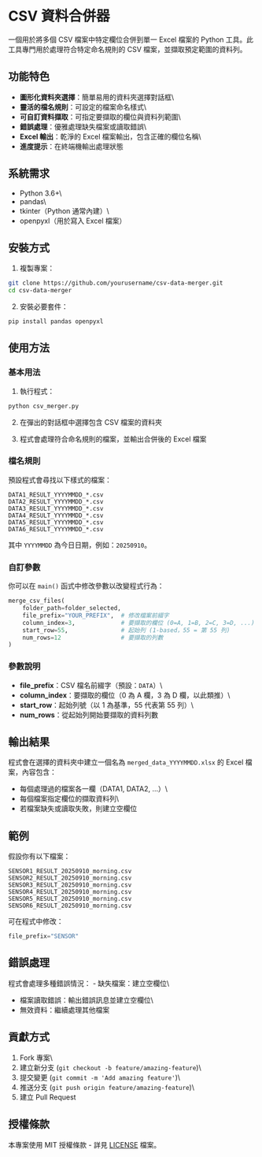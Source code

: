# CSV 資料合併器

一個用於將多個 CSV 檔案中特定欄位合併到單一 Excel 檔案的 Python
工具。此工具專門用於處理符合特定命名規則的 CSV
檔案，並擷取預定範圍的資料列。

## 功能特色

-   **圖形化資料夾選擇**：簡單易用的資料夾選擇對話框\
-   **靈活的檔名規則**：可設定的檔案命名樣式\
-   **可自訂資料擷取**：可指定要擷取的欄位與資料列範圍\
-   **錯誤處理**：優雅處理缺失檔案或讀取錯誤\
-   **Excel 輸出**：乾淨的 Excel 檔案輸出，包含正確的欄位名稱\
-   **進度提示**：在終端機輸出處理狀態

## 系統需求

-   Python 3.6+\
-   pandas\
-   tkinter（Python 通常內建）\
-   openpyxl（用於寫入 Excel 檔案）

## 安裝方式

1.  複製專案：

``` bash
git clone https://github.com/yourusername/csv-data-merger.git
cd csv-data-merger
```

2.  安裝必要套件：

``` bash
pip install pandas openpyxl
```

## 使用方法

### 基本用法

1.  執行程式：

``` bash
python csv_merger.py
```

2.  在彈出的對話框中選擇包含 CSV 檔案的資料夾

3.  程式會處理符合命名規則的檔案，並輸出合併後的 Excel 檔案

### 檔名規則

預設程式會尋找以下樣式的檔案：

    DATA1_RESULT_YYYYMMDD_*.csv
    DATA2_RESULT_YYYYMMDD_*.csv
    DATA3_RESULT_YYYYMMDD_*.csv
    DATA4_RESULT_YYYYMMDD_*.csv
    DATA5_RESULT_YYYYMMDD_*.csv
    DATA6_RESULT_YYYYMMDD_*.csv

其中 `YYYYMMDD` 為今日日期，例如：`20250910`。

### 自訂參數

你可以在 `main()` 函式中修改參數以改變程式行為：

``` python
merge_csv_files(
    folder_path=folder_selected,
    file_prefix="YOUR_PREFIX",  # 修改檔案前綴字
    column_index=3,             # 要擷取的欄位 (0=A, 1=B, 2=C, 3=D, ...)
    start_row=55,               # 起始列 (1-based，55 = 第 55 列)
    num_rows=12                 # 要擷取的列數
)
```

### 參數說明

-   **file_prefix**：CSV 檔名前綴字（預設：`DATA`）\
-   **column_index**：要擷取的欄位（0 為 A 欄，3 為 D 欄，以此類推）\
-   **start_row**：起始列號（以 1 為基準，55 代表第 55 列）\
-   **num_rows**：從起始列開始要擷取的資料列數

## 輸出結果

程式會在選擇的資料夾中建立一個名為 `merged_data_YYYYMMDD.xlsx` 的 Excel
檔案，內容包含：

-   每個處理過的檔案各一欄（DATA1, DATA2, ...）\
-   每個檔案指定欄位的擷取資料列\
-   若檔案缺失或讀取失敗，則建立空欄位

## 範例

假設你有以下檔案：

    SENSOR1_RESULT_20250910_morning.csv
    SENSOR2_RESULT_20250910_morning.csv
    SENSOR3_RESULT_20250910_morning.csv
    SENSOR4_RESULT_20250910_morning.csv
    SENSOR5_RESULT_20250910_morning.csv
    SENSOR6_RESULT_20250910_morning.csv

可在程式中修改：

``` python
file_prefix="SENSOR"
```

## 錯誤處理

程式會處理多種錯誤情況： - 缺失檔案：建立空欄位\
- 檔案讀取錯誤：輸出錯誤訊息並建立空欄位\
- 無效資料：繼續處理其他檔案

## 貢獻方式

1.  Fork 專案\
2.  建立新分支 (`git checkout -b feature/amazing-feature`)\
3.  提交變更 (`git commit -m 'Add amazing feature'`)\
4.  推送分支 (`git push origin feature/amazing-feature`)\
5.  建立 Pull Request

## 授權條款

本專案使用 MIT 授權條款 - 詳見 [LICENSE](https://github.com/kuroneko11375/CSVDataMerger/blob/main/LICENSE) 檔案。
